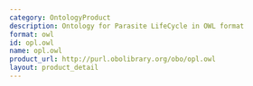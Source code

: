 ```yaml
---
category: OntologyProduct
description: Ontology for Parasite LifeCycle in OWL format
format: owl
id: opl.owl
name: opl.owl
product_url: http://purl.obolibrary.org/obo/opl.owl
layout: product_detail
---
```

